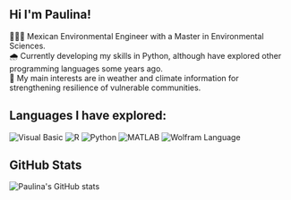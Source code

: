 <!-- This is a special repository because its README file with my own username, so it appears on the GitHub profile -->

## Hi I'm Paulina! 

👩🏻‍💻 Mexican Environmental Engineer with a Master in Environmental Sciences. <br/>
🌧 Currently developing my skills in Python, although have explored other programming languages some years ago. <br/>
🌽 My main interests are in weather and climate information for strengthening resilience of vulnerable communities.<br/>

<!-- The following website offers customisable profile sections https://gprm.itsvg.in , some badges are available here https://github.com/Ileriayo/markdown-badges , the MATLAB / Visual Basic and / Wolfram ones I wrote my own as there were no badges available for public -->

## Languages I have explored:
![Visual Basic](https://img.shields.io/badge/Visual%20Basic-68217A?style=for-the-badge&logoColor=white)
![R](https://img.shields.io/badge/r-%23276DC3.svg?style=for-the-badge&logo=r&logoColor=white) 
![Python](https://img.shields.io/badge/python-3670A0?style=for-the-badge&logo=python&logoColor=ffdd54) 
![MATLAB](https://img.shields.io/badge/MATLAB-e1671a?style=for-the-badge&logoColor=white)
![Wolfram Language](https://img.shields.io/badge/Wolfram%20Language-DD1100?style=for-the-badge&logoColor=white)


<!-- GitHub stats are from https://github.com/anuraghazra/github-readme-stats with a few modifications -->
## GitHub Stats
![Paulina's GitHub stats](https://github-readme-stats.vercel.app/api?username=paausmith&theme=shadow_red&show_icons=true&hide=contribs,stars,prs&show=reviews,discussions_answered)

